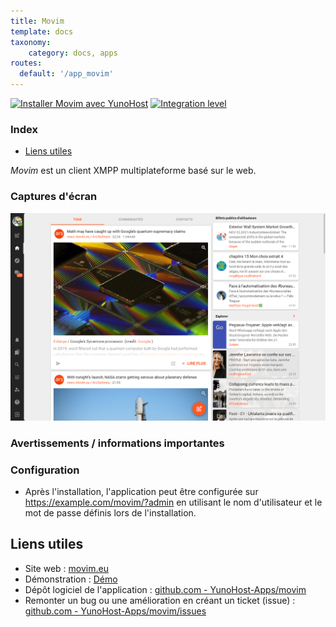 ```yaml
---
title: Movim
template: docs
taxonomy:
    category: docs, apps
routes:
  default: '/app_movim'
---
```


[![Installer Movim avec YunoHost](https://install-app.yunohost.org/install-with-yunohost.svg)](https://install-app.yunohost.org/?app=movim) [![Integration level](https://dash.yunohost.org/integration/movim.svg)](https://dash.yunohost.org/appci/app/movim)

### Index

- [Liens utiles](#liens-utiles)

*Movim* est un client XMPP multiplateforme basé sur le web.

### Captures d'écran

![Capture d'écran de Movim](https://github.com/YunoHost-Apps/movim_ynh/blob/master/doc/screenshots/movim.png)

### Avertissements / informations importantes

### Configuration

 * Après l'installation, l'application peut être configurée sur https://example.com/movim/?admin en utilisant le nom d'utilisateur et le mot de passe définis lors de l'installation.

## Liens utiles

+ Site web : [movim.eu](https://movim.eu/)
+ Démonstration : [Démo](https://mov.im/?login)
+ Dépôt logiciel de l'application : [github.com - YunoHost-Apps/movim](https://github.com/YunoHost-Apps/movim_ynh)
+ Remonter un bug ou une amélioration en créant un ticket (issue) : [github.com - YunoHost-Apps/movim/issues](https://github.com/YunoHost-Apps/movim_ynh/issues)
